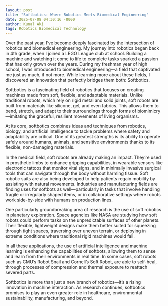```yaml
---
layout: post
title: "Softbotics: Where Robotics Meets Biomedical Engineering"
date: 2025-07-08 04:30:16 -0000
author: Kunal Aki
tags: Robotics Biomedical Technology
---
```

Over the past year, I’ve become deeply fascinated by the intersection of robotics and biomedical engineering. My journey into robotics began back in 4th grade, when I joined a LEGO League club at school. Building a machine and watching it come to life to complete tasks sparked a passion that has only grown over the years. During my freshman year of high school, I was introduced to biomedical engineering—a field that captivated me just as much, if not more. While learning more about these fields, I discovered an innovation that perfectly bridges them both: Softbotics.

Softbotics is a fascinating field of robotics that focuses on creating machines made from soft, flexible, and adaptable materials. Unlike traditional robots, which rely on rigid metal and solid joints, soft robots are built from materials like silicone, gel, and even fabrics. This allows them to bend, stretch, and adapt to their surroundings through forms of biomimicry —imitating the graceful, resilient movements of living organisms.

At its core, softbotics combines ideas and techniques from robotics, biology, and artificial intelligence to tackle problems where safety and adaptability are critical. One of its greatest strengths is its ability to operate safely around humans, animals, and sensitive environments thanks to its flexible, non-damaging materials.

In the medical field, soft robots are already making an impact. They’re used in prosthetic limbs to enhance gripping capabilities, in wearable sensors like electronic tattoos that monitor vital signs, and in minimally invasive surgical tools that can navigate through the body without harming tissue. Soft robotic suits are also being developed to help patients regain mobility by assisting with natural movements.
Industries and manufacturing fields are finding uses for softbots as well—particularly in tasks that involve handling fragile or irregularly shaped items, or in collaborative settings where robots work side-by-side with humans on production lines.

One particularly groundbreaking area of research is the use of soft robotics in planetary exploration. Space agencies like NASA are studying how soft robots could perform tasks on the unpredictable surfaces of other planets. Their flexible, lightweight designs make them better suited for squeezing through tight spaces, traversing over uneven terrain, or deploying in extreme conditions where traditional rigid machines would fail.

In all these applications, the use of artificial intelligence and machine learning is enhancing the capabilities of softbots, allowing them to sense and learn from their environments in real time. In some cases, soft robots such as CMU’s Robot Snail and Cornell’s Soft Robot, are able to self-heal, through processes of compression and thermal exposure to reattach severed parts. 

Softbotics is more than just a new branch of robotics—it’s a rising innovation in machine interaction. As research continues, softbotics promises to play an even greater role in healthcare, environmental sustainability, manufacturing, and beyond.
